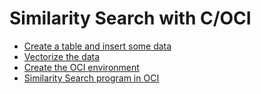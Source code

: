 # Similarity Search with C/OCI

- [Create a table and insert some data](../data/my_data.md)
- [Vectorize the data](../data/Vectorize%20Data.md)
- [Create the OCI environment]()
- [Similarity Search program in OCI]()
